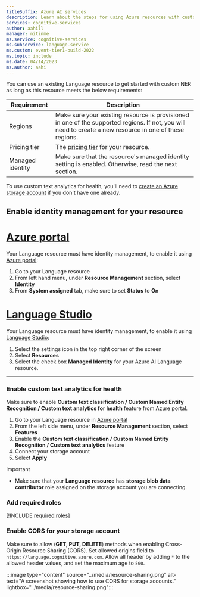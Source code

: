 ```yaml
---
titleSuffix: Azure AI services
description: Learn about the steps for using Azure resources with custom NER.
services: cognitive-services
author: aahill
manager: nitinme
ms.service: cognitive-services
ms.subservice: language-service
ms.custom: event-tier1-build-2022
ms.topic: include
ms.date: 04/14/2023
ms.author: aahi
---
```


You can use an existing Language resource to get started with custom NER as long as this resource meets the below requirements:

|Requirement  |Description  |
|---------|---------|
|Regions     | Make sure your existing resource is provisioned in one of the supported regions. If not, you will need to create a new resource in one of these regions.        |
|Pricing tier     | The [pricing tier](../reference/service-limits.md#language-resource-limits) for your resource.       |
|Managed identity     | Make sure that the resource's managed identity setting is enabled. Otherwise, read the next section. |

To use custom text analytics for health, you'll need to [create an Azure storage account](../../../../storage/common/storage-account-create.md) if you don't have one already. 

## Enable identity management for your resource

# [Azure portal](#tab/portal)

Your Language resource must have identity management, to enable it using [Azure portal](https://portal.azure.com/):

1. Go to your Language resource
2. From left hand menu, under **Resource Management** section, select **Identity**
3. From **System assigned** tab, make sure to set **Status** to **On**

# [Language Studio](#tab/studio)

Your Language resource must have identity management, to enable it using [Language Studio](https://aka.ms/languageStudio):

1. Select the settings icon in the top right corner of the screen
2. Select **Resources**
3. Select the check box **Managed Identity** for your Azure AI Language resource.

---

### Enable custom text analytics for health

Make sure to enable **Custom text classification / Custom Named Entity Recognition / Custom text analytics for health** feature from Azure portal.

1. Go to your Language resource in [Azure portal](https://portal.azure.com/)
2. From the left side menu, under **Resource Management** section, select **Features**
3. Enable the **Custom text classification / Custom Named Entity Recognition / Custom text analytics** feature
4. Connect your storage account
5. Select **Apply**

>[!Important]
> * Make sure that your **Language resource** has **storage blob data contributor** role assigned on the storage account you are connecting.

### Add required roles

[!INCLUDE [required roles](../../includes/custom/roles-for-resource-and-storage.md)]

### Enable CORS for your storage account

Make sure to allow (**GET, PUT, DELETE**) methods when enabling Cross-Origin Resource Sharing (CORS). 
Set allowed origins field to `https://language.cognitive.azure.com`. Allow all header by adding `*` to the allowed header values, and set the maximum age to `500`.

:::image type="content" source="../media/resource-sharing.png" alt-text="A screenshot showing how to use CORS for storage accounts." lightbox="../media/resource-sharing.png":::
